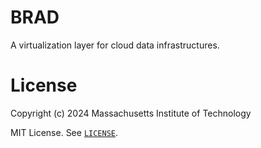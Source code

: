 # BRAD

A virtualization layer for cloud data infrastructures.

# License

Copyright (c) 2024 Massachusetts Institute of Technology

MIT License. See [`LICENSE`](https://github.com/mitdbg/brad/blob/main/LICENSE).
